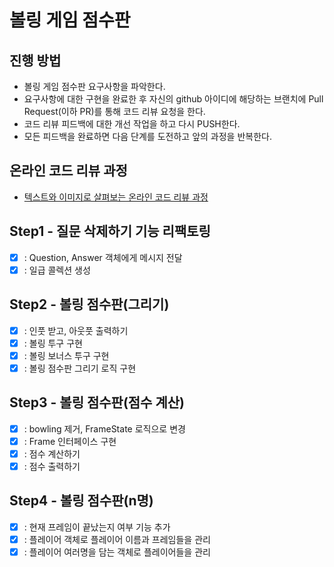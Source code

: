 # 볼링 게임 점수판
## 진행 방법
* 볼링 게임 점수판 요구사항을 파악한다.
* 요구사항에 대한 구현을 완료한 후 자신의 github 아이디에 해당하는 브랜치에 Pull Request(이하 PR)를 통해 코드 리뷰 요청을 한다.
* 코드 리뷰 피드백에 대한 개선 작업을 하고 다시 PUSH한다.
* 모든 피드백을 완료하면 다음 단계를 도전하고 앞의 과정을 반복한다.

## 온라인 코드 리뷰 과정
* [텍스트와 이미지로 살펴보는 온라인 코드 리뷰 과정](https://github.com/next-step/nextstep-docs/tree/master/codereview)

## Step1 - 질문 삭제하기 기능 리팩토링
- [x] : Question, Answer 객체에게 메시지 전달
- [x] : 일급 콜렉션 생성 

## Step2 - 볼링 점수판(그리기)
- [x] : 인풋 받고, 아웃풋 출력하기
- [x] : 볼링 투구 구현
- [x] : 볼링 보너스 투구 구현
- [x] : 볼링 점수판 그리기 로직 구현

## Step3 - 볼링 점수판(점수 계산)
- [x] : bowling 제거, FrameState 로직으로 변경
- [x] : Frame 인터페이스 구현
- [x] : 점수 계산하기
- [x] : 점수 출력하기

## Step4 - 볼링 점수판(n명)
- [x] : 현재 프레임이 끝났는지 여부 기능 추가
- [x] : 플레이어 객체로 플레이어 이름과 프레임들을 관리
- [x] : 플레이어 여러명을 담는 객체로 플레이어들을 관리
